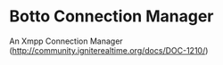 Botto Connection Manager
========================

An Xmpp Connection Manager (http://community.igniterealtime.org/docs/DOC-1210/)